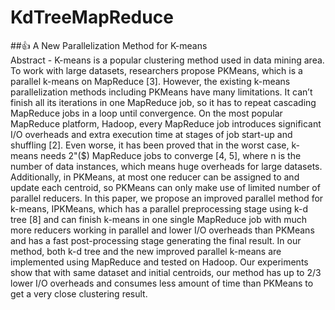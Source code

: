 # KdTreeMapReduce
##:+1: A	New	Parallelization	Method	for	K-means	 
Abstract - K-means is a popular clustering method used in data mining area. To work with large datasets, researchers propose PKMeans, which is a parallel k-means on MapReduce [3]. However, the existing k-means parallelization methods including PKMeans have many limitations. It can’t finish all its iterations in one MapReduce job, so it has to repeat cascading MapReduce jobs in a loop until convergence. On the most popular MapReduce platform, Hadoop, every MapReduce job introduces significant I/O overheads and extra execution time at stages of job start-up and shuffling [2]. Even worse, it has been proved that in the worst case, k-means needs 2"($) MapReduce jobs to converge [4, 5], where n is the number of data instances, which means huge overheads for large datasets. Additionally, in PKMeans, at most one reducer can be assigned to and update each centroid, so PKMeans can only make use of limited number of parallel reducers. In this paper, we propose an improved parallel method for k-means, IPKMeans, which has a parallel preprocessing stage using k-d tree [8] and can finish k-means in one single MapReduce job with much more reducers working in parallel and lower I/O overheads than PKMeans and has a fast post-processing stage generating the final result. In our method, both k-d tree and the new improved parallel k-means are implemented using MapReduce and tested on Hadoop. Our experiments show that with same dataset and initial centroids, our method has up to 2/3 lower I/O overheads and consumes less amount of time than PKMeans to get a very close clustering result.   
